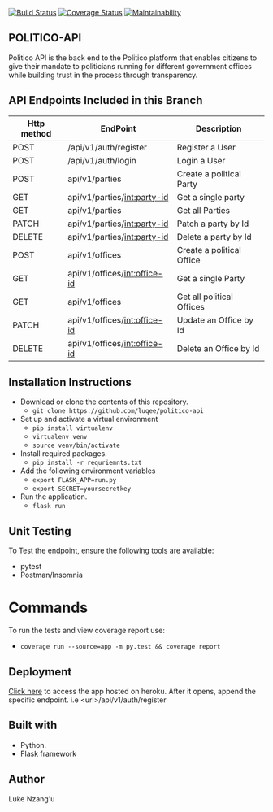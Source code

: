 [![Build Status](https://travis-ci.com/luqee/politico-api.svg?branch=develop)](https://travis-ci.com/luqee/politico-api)
[![Coverage Status](https://coveralls.io/repos/github/luqee/politico-api/badge.svg?branch=develop)](https://coveralls.io/github/luqee/politico-api?branch=develop)
[![Maintainability](https://api.codeclimate.com/v1/badges/3a787cadf8c622507598/maintainability)](https://codeclimate.com/github/luqee/politico-api/maintainability)

## POLITICO-API
Politico API is the back end to the Politico platform that enables citizens to give their mandate to politicians running for different government offices while building trust in the process through transparency.

## API Endpoints Included in this Branch 

| Http method  | EndPoint | Description |
| ------------- | ------------- |---------|
| POST  | /api/v1/auth/register  | Register a User |
| POST  | /api/v1/auth/login  | Login a User |
| POST  | api/v1/parties  | Create a political Party |
| GET | api/v1/parties/<int:party-id> | Get a single party |
| GET | api/v1/parties | Get all Parties |
| PATCH | api/v1/parties/<int:party-id> | Patch a party by Id |
| DELETE | api/v1/parties/<int:party-id> | Delete a party by Id |
| POST  | api/v1/offices  | Create a political Office |
| GET | api/v1/offices/<int:office-id> | Get a single Party |
| GET  | api/v1/offices  | Get all political Offices |
| PATCH | api/v1/offices/<int:office-id> | Update an Office by Id |
| DELETE | api/v1/offices/<int:office-id> | Delete an Office by Id |

## Installation Instructions
- Download or clone the contents of this repository.
  - `git clone https://github.com/luqee/politico-api`
- Set up and activate a virtual environment
  - `pip install virtualenv`
  - `virtualenv venv`
  - `source venv/bin/activate`
- Install required packages.
  - `pip install -r requriemnts.txt`
- Add the following environment variables
  - `export FLASK_APP=run.py`
  - `export SECRET=yoursecretkey`
- Run the application.
  - `flask run`

## Unit Testing
To Test the endpoint, ensure the following tools are available:
- pytest
- Postman/Insomnia
# Commands
 To run the tests and view coverage report use:
 - `coverage run --source=app -m py.test && coverage report`

## Deployment
[Click here](https://politico-api-heroku.herokuapp.com/) to access the app hosted on heroku.
After it opens, append the specific endpoint. i.e &lt;url&gt;/api/v1/auth/register

## Built with
- Python.
- Flask framework

## Author
Luke Nzang'u